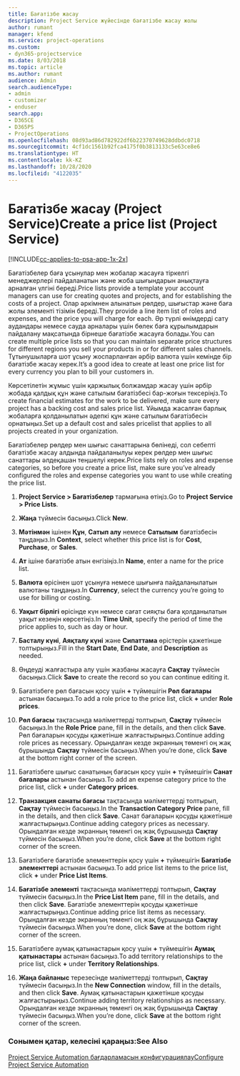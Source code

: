 ```yaml
---
title: Бағатізбе жасау
description: Project Service жүйесінде бағатізбе жасау жолы
author: rumant
manager: kfend
ms.service: project-operations
ms.custom:
- dyn365-projectservice
ms.date: 8/03/2018
ms.topic: article
ms.author: rumant
audience: Admin
search.audienceType:
- admin
- customizer
- enduser
search.app:
- D365CE
- D365PS
- ProjectOperations
ms.openlocfilehash: 08d93ad86d782922df6b22370749628ddbdc0718
ms.sourcegitcommit: 4cf1dc1561b92fca4175f0b3813133c5e63ce8e6
ms.translationtype: HT
ms.contentlocale: kk-KZ
ms.lasthandoff: 10/28/2020
ms.locfileid: "4122035"
---
```

# <a name="create-a-price-list-project-service"></a><span data-ttu-id="e5be8-103">Бағатізбе жасау (Project Service)</span><span class="sxs-lookup"><span data-stu-id="e5be8-103">Create a price list (Project Service)</span></span>

[!INCLUDE[cc-applies-to-psa-app-1x-2x](../includes/cc-applies-to-psa-app-1x-2x.md)]

<span data-ttu-id="e5be8-104">Бағатізбелер баға ұсынулар мен жобалар жасауға тіркелгі менеджерлері пайдаланатын және жоба шығындарын анықтауға арналған үлгіні береді.</span><span class="sxs-lookup"><span data-stu-id="e5be8-104">Price lists provide a template your account managers can use for creating quotes and projects, and for establishing the costs of a project.</span></span> <span data-ttu-id="e5be8-105">Олар әркімнен алынатын рөлдер, шығыстар және баға жолы элементі тізімін береді.</span><span class="sxs-lookup"><span data-stu-id="e5be8-105">They provide a line item list of roles and expenses, and the price you will charge for each.</span></span> <span data-ttu-id="e5be8-106">Әр түрлі өнімдерді сату аудандары немесе сауда арналары үшін бөлек баға құрылымдарын пайдалану мақсатында бірнеше бағатізбе жасауға болады.</span><span class="sxs-lookup"><span data-stu-id="e5be8-106">You can create multiple price lists so that you can maintain separate price structures for different regions you sell your products in or for different sales channels.</span></span> <span data-ttu-id="e5be8-107">Тұтынушыларға шот ұсыну жоспарланған әрбір валюта үшін кемінде бір бағатізбе жасау керек.</span><span class="sxs-lookup"><span data-stu-id="e5be8-107">It’s a good idea to create at least one price list for every currency you plan to bill your customers in.</span></span>  
  
<span data-ttu-id="e5be8-108">Көрсетілетін жұмыс үшін қаржылық болжамдар жасау үшін әрбір жобада қалдық құн және сатылым бағатізбесі бар-жоғын тексеріңіз.</span><span class="sxs-lookup"><span data-stu-id="e5be8-108">To create financial estimates for the work to be delivered, make sure every project has a backing cost and sales price list.</span></span> <span data-ttu-id="e5be8-109">Ұйымда жасалған барлық жобаларға қолданылатын әдепкі құн және сатылым бағатізбесін орнатыңыз.</span><span class="sxs-lookup"><span data-stu-id="e5be8-109">Set up a default cost and sales pricelist that applies to all projects created in your organization.</span></span>  
  
<span data-ttu-id="e5be8-110">Бағатізбелер рөлдер мен шығыс санаттарына бөлінеді, сол себепті бағатізбе жасау алдында пайдаланылуы керек рөлдер мен шығыс санаттары әлдеқашан теңшелуі керек.</span><span class="sxs-lookup"><span data-stu-id="e5be8-110">Price lists rely on roles and expense categories, so before you create a price list, make sure you’ve already configured the roles and expense categories you want to use while creating the price list.</span></span>  
  
1.  <span data-ttu-id="e5be8-111">**Project Service > Бағатізбелер** тармағына өтіңіз.</span><span class="sxs-lookup"><span data-stu-id="e5be8-111">Go to **Project Service > Price Lists**.</span></span>  
  
2.  <span data-ttu-id="e5be8-112">**Жаңа** түймесін басыңыз.</span><span class="sxs-lookup"><span data-stu-id="e5be8-112">Click **New**.</span></span>  
  
3.  <span data-ttu-id="e5be8-113">**Мәтінмән** ішінен **Құн**, **Сатып алу** немесе **Сатылым** бағатізбесін таңдаңыз.</span><span class="sxs-lookup"><span data-stu-id="e5be8-113">In **Context**, select whether this price list is for **Cost**, **Purchase**, or **Sales**.</span></span>  
  
4.  <span data-ttu-id="e5be8-114">**Ат** ішіне бағатізбе атын енгізіңіз.</span><span class="sxs-lookup"><span data-stu-id="e5be8-114">In **Name**, enter a name for the price list.</span></span>  
  
5.  <span data-ttu-id="e5be8-115">**Валюта** өрісінен шот ұсынуға немесе шығынға пайдаланылатын валютаны таңдаңыз.</span><span class="sxs-lookup"><span data-stu-id="e5be8-115">In **Currency**, select the currency you’re going to use for billing or costing.</span></span>  
  
6.  <span data-ttu-id="e5be8-116">**Уақыт бірлігі** өрісінде күн немесе сағат сияқты баға қолданылатын уақыт кезеңін көрсетіңіз.</span><span class="sxs-lookup"><span data-stu-id="e5be8-116">In **Time Unit**, specify the period of time the price applies to, such as day or hour.</span></span>  
  
7.  <span data-ttu-id="e5be8-117">**Басталу күні**, **Аяқталу күні** және **Сипаттама** өрістерін қажетінше толтырыңыз.</span><span class="sxs-lookup"><span data-stu-id="e5be8-117">Fill in the **Start Date**, **End Date**, and **Description** as needed.</span></span>  
  
8.  <span data-ttu-id="e5be8-118">Өңдеуді жалғастыра алу үшін жазбаны жасауға **Сақтау** түймесін басыңыз.</span><span class="sxs-lookup"><span data-stu-id="e5be8-118">Click **Save** to create the record so you can continue editing it.</span></span>  
  
9. <span data-ttu-id="e5be8-119">Бағатізбеге рөл бағасын қосу үшін **+** түймешігін **Рөл бағалары** астынан басыңыз.</span><span class="sxs-lookup"><span data-stu-id="e5be8-119">To add a role price to the price list, click **+** under **Role prices**.</span></span>  
  
10. <span data-ttu-id="e5be8-120">**Рөл бағасы** тақтасында мәліметтерді толтырып, **Сақтау** түймесін басыңыз.</span><span class="sxs-lookup"><span data-stu-id="e5be8-120">In the **Role Price** pane, fill in the details, and then click **Save**.</span></span> <span data-ttu-id="e5be8-121">Рөл бағаларын қосуды қажетінше жалғастырыңыз.</span><span class="sxs-lookup"><span data-stu-id="e5be8-121">Continue adding role prices as necessary.</span></span> <span data-ttu-id="e5be8-122">Орындалған кезде экранның төменгі оң жақ бұрышында **Сақтау** түймесін басыңыз.</span><span class="sxs-lookup"><span data-stu-id="e5be8-122">When you’re done, click **Save** at the bottom right corner of the screen.</span></span>  
  
11. <span data-ttu-id="e5be8-123">Бағатізбеге шығыс санатының бағасын қосу үшін **+** түймешігін **Санат бағалары** астынан басыңыз.</span><span class="sxs-lookup"><span data-stu-id="e5be8-123">To add an expense category price to the price list, click **+** under **Category prices**.</span></span>  
  
12. <span data-ttu-id="e5be8-124">**Транзакция санаты бағасы** тақтасында мәліметтерді толтырып, **Сақтау** түймесін басыңыз.</span><span class="sxs-lookup"><span data-stu-id="e5be8-124">In the **Transaction Category Price** pane, fill in the details, and then click **Save**.</span></span> <span data-ttu-id="e5be8-125">Санат бағаларын қосуды қажетінше жалғастырыңыз.</span><span class="sxs-lookup"><span data-stu-id="e5be8-125">Continue adding category prices as necessary.</span></span> <span data-ttu-id="e5be8-126">Орындалған кезде экранның төменгі оң жақ бұрышында **Сақтау** түймесін басыңыз.</span><span class="sxs-lookup"><span data-stu-id="e5be8-126">When you’re done, click **Save** at the bottom right corner of the screen.</span></span>  
  
13. <span data-ttu-id="e5be8-127">Бағатізбеге бағатізбе элементтерін қосу үшін **+** түймешігін **Бағатізбе элементтері** астынан басыңыз.</span><span class="sxs-lookup"><span data-stu-id="e5be8-127">To add price list items to the price list, click **+** under **Price List Items**.</span></span>  
  
14. <span data-ttu-id="e5be8-128">**Бағатізбе элементі** тақтасында мәліметтерді толтырып, **Сақтау** түймесін басыңыз.</span><span class="sxs-lookup"><span data-stu-id="e5be8-128">In the **Price List Item** pane, fill in the details, and then click **Save**.</span></span> <span data-ttu-id="e5be8-129">Бағатізбе элементтерін қосуды қажетінше жалғастырыңыз.</span><span class="sxs-lookup"><span data-stu-id="e5be8-129">Continue adding price list items as necessary.</span></span> <span data-ttu-id="e5be8-130">Орындалған кезде экранның төменгі оң жақ бұрышында **Сақтау** түймесін басыңыз.</span><span class="sxs-lookup"><span data-stu-id="e5be8-130">When you’re done, click **Save** at the bottom right corner of the screen.</span></span>  
  
15. <span data-ttu-id="e5be8-131">Бағатізбеге аумақ қатынастарын қосу үшін **+** түймешігін **Аумақ қатынастары** астынан басыңыз.</span><span class="sxs-lookup"><span data-stu-id="e5be8-131">To add territory relationships to the price list, click **+** under **Territory Relationships**.</span></span>  
  
16. <span data-ttu-id="e5be8-132">**Жаңа байланыс** терезесінде мәліметтерді толтырып, **Сақтау** түймесін басыңыз.</span><span class="sxs-lookup"><span data-stu-id="e5be8-132">In the **New Connection** window, fill in the details, and then click **Save**.</span></span> <span data-ttu-id="e5be8-133">Аумақ қатынастарын қажетінше қосуды жалғастырыңыз.</span><span class="sxs-lookup"><span data-stu-id="e5be8-133">Continue adding territory relationships as necessary.</span></span> <span data-ttu-id="e5be8-134">Орындалған кезде экранның төменгі оң жақ бұрышында **Сақтау** түймесін басыңыз.</span><span class="sxs-lookup"><span data-stu-id="e5be8-134">When you’re done, click **Save** at the bottom right corner of the screen.</span></span>  
  
### <a name="see-also"></a><span data-ttu-id="e5be8-135">Сонымен қатар, келесіні қараңыз:</span><span class="sxs-lookup"><span data-stu-id="e5be8-135">See Also</span></span>  
 [<span data-ttu-id="e5be8-136">Project Service Automation бағдарламасын конфигурациялау</span><span class="sxs-lookup"><span data-stu-id="e5be8-136">Configure Project Service Automation</span></span>](../psa/configure.md)
